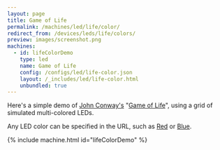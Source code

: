 ```yaml
---
layout: page
title: Game of Life
permalink: /machines/led/life/color/
redirect_from: /devices/leds/life/colors/
preview: images/screenshot.png
machines:
  - id: lifeColorDemo
    type: led
    name: Game of Life
    config: /configs/led/life-color.json
    layout: /_includes/led/life-color.html
    unbundled: true
---
```


Here's a simple demo of
[John Conway's](http://www.conwaylife.com/wiki/John_Horton_Conway)
"[Game of Life](http://www.conwaylife.com/wiki/Conway%27s_Game_of_Life)", using a grid of simulated multi-colored LEDs.

Any LED color can be specified in the URL, such as [Red](?color=red&pattern=gliderGun#lifeDemo) or 
[Blue](?color=blue&pattern=gliderGun#lifeDemo).

{% include machine.html id="lifeColorDemo" %}
